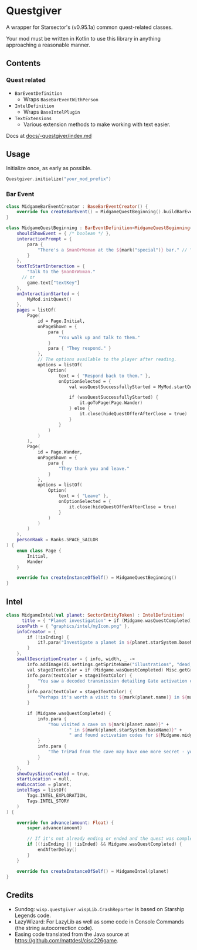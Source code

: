 # Questgiver

A wrapper for Starsector's (v0.95.1a) common quest-related classes.

Your mod must be written in Kotlin to use this library in anything approaching a reasonable manner.

## Contents

### Quest related

- `BarEventDefinition`
  - Wraps `BaseBarEventWithPerson`
- `IntelDefinition`
  - Wraps `BaseIntelPlugin`
- `TextExtensions`
  - Various extension methods to make working with text easier.

Docs at [docs/-questgiver/index.md](docs/-questgiver/index.md)

## Usage

Initialize once, as early as possible.

```kt
Questgiver.initialize("your_mod_prefix")
```

### Bar Event

```kotlin
class MidgameBarEventCreator : BaseBarEventCreator() {
    override fun createBarEvent() = MidgameQuestBeginning().buildBarEvent()
}

class MidgameQuestBeginning : BarEventDefinition<MidgameQuestBeginning>(
    shouldShowEvent = { /* boolean */ },
    interactionPrompt = {
        para {
            "There's a $manOrWoman at the ${mark("special")} bar." // "special" will be highlighted
        }
    },
    textToStartInteraction = {
        "Talk to the $manOrWoman."
      // or
        game.text["textKey"]
    },
    onInteractionStarted = {
        MyMod.initQuest()
    },
    pages = listOf(
        Page(
            id = Page.Initial,
            onPageShown = {
                para {
                    "You walk up and talk to them."
                }
                para { "They respond." }
            },
            // The options available to the player after reading.
            options = listOf(
                Option(
                    text = { "Respond back to them." },
                    onOptionSelected = {
                        val wasQuestSuccessfullyStarted = MyMod.startQuest()

                        if (wasQuestSuccessfullyStarted) {
                            it.goToPage(Page.Wander)
                        } else {
                            it.close(hideQuestOfferAfterClose = true)
                        }
                    }
                )
            )
        ),
        Page(
            id = Page.Wander,
            onPageShown = {
                para {
                    "They thank you and leave."
                }
            },
            options = listOf(
                Option(
                    text = { "Leave" },
                    onOptionSelected = {
                        it.close(hideQuestOfferAfterClose = true)
                    }
                )
            )
        )
    ),
    personRank = Ranks.SPACE_SAILOR
) {
    enum class Page {
        Initial,
        Wander
    }

    override fun createInstanceOfSelf() = MidgameQuestBeginning()
}
```

## Intel

```kotlin
class MidgameIntel(val planet: SectorEntityToken) : IntelDefinition(
      title = { "Planet investigation" + if (Midgame.wasQuestCompleted) " - Completed" else String.empty },
    iconPath = { "graphics/intel/myIcon.png" },
    infoCreator = {
        if (!isEnding) {
            it?.para("Investigate a planet in ${planet.starSystem.baseName}", 0f)
        }
    },
    smallDescriptionCreator = { info, width, _ ->
        info.addImage(di.settings.getSpriteName("illustrations", "dead_gate"), width, 10f)
        val stage1TextColor = if (Midgame.wasQuestCompleted) Misc.getGrayColor() else Misc.getTextColor()
        info.para(textColor = stage1TextColor) {
            "You saw a decoded transmission detailing Gate activation codes."
        }
        info.para(textColor = stage1TextColor) {
            "Perhaps it's worth a visit to ${mark(planet.name)} in ${mark(planet.starSystem.baseName)}."
        }

        if (Midgame.wasQuestCompleted) {
            info.para {
                "You visited a cave on ${mark(planet.name)}" +
                        " in ${mark(planet.starSystem.baseName)}" +
                        " and found activation codes for ${Midgame.midgameRewardActivationCodeCount} Gates."
            }
            info.para {
                "The TriPad from the cave may have one more secret - you keep an eye on it as you continue to use the Gate network."
            }
        }
    },
    showDaysSinceCreated = true,
    startLocation = null,
    endLocation = planet,
    intelTags = listOf(
        Tags.INTEL_EXPLORATION,
        Tags.INTEL_STORY
    )
) {

    override fun advance(amount: Float) {
        super.advance(amount)

        // If it's not already ending or ended and the quest was completed, mark the quest as complete
        if ((!isEnding || !isEnded) && Midgame.wasQuestCompleted) {
            endAfterDelay()
        }
    }

    override fun createInstanceOfSelf() = MidgameIntel(planet)
}
```

## Credits

- Sundog: `wisp.questgiver.wispLib.CrashReporter` is based on Starship Legends code.
- LazyWizard: For LazyLib as well as some code in Console Commands (the string autocorrection code).
- Easing code translated from the Java source at <https://github.com/mattdesl/cisc226game>.
